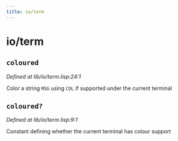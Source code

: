 ```yaml
---
title: io/term
---
```

# io/term
## `coloured`
*Defined at lib/io/term.lisp:24:1*

Color a string `MSG` using `COL` if supported under the current terminal

## `coloured?`
*Defined at lib/io/term.lisp:9:1*

Constant defining whether the current terminal has colour support

